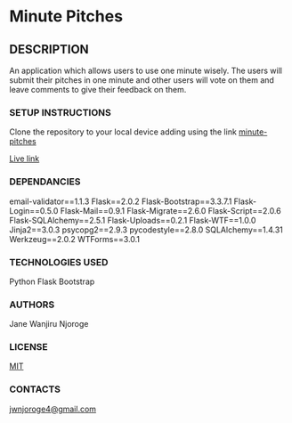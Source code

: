 # Minute Pitches

## DESCRIPTION

An application which allows users to use one minute wisely.
The users will submit their pitches in one minute and other users will vote on them and leave comments to give their feedback on them.

### SETUP INSTRUCTIONS

Clone the repository to your local device adding using the link [minute-pitches](git@github.com:njoroge-jane/Minute-Pitch.git)

[Live link](https://minutepitchespro.herokuapp.com/)

### DEPENDANCIES

email-validator==1.1.3
Flask==2.0.2
Flask-Bootstrap==3.3.7.1
Flask-Login==0.5.0
Flask-Mail==0.9.1
Flask-Migrate==2.6.0
Flask-Script==2.0.6
Flask-SQLAlchemy==2.5.1
Flask-Uploads==0.2.1
Flask-WTF==1.0.0
Jinja2==3.0.3
psycopg2==2.9.3
pycodestyle==2.8.0
SQLAlchemy==1.4.31
Werkzeug==2.0.2
WTForms==3.0.1

### TECHNOLOGIES USED

Python
Flask
Bootstrap

### AUTHORS

Jane Wanjiru Njoroge

### LICENSE

[MIT](https://choosealicense.com/licenses/mit/)

### CONTACTS

jwnjoroge4@gmail.com
